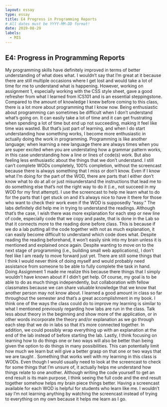 ```yaml
---
layout: essay
type: essay
title: E4 Progress in Programming Reports
# All dates must be YYYY-MM-DD format!
date: 2019-08-29
labels:
  - MIS
---
```


## E4: Progress in Programming Reports


My programming skills have definitely improved in terms of better understanding of what does what. I wouldn’t say that I’m great at it because there are still multiple occasions where I get lost and  would take a lot of time for me to understand what is happening. However, working on assignment 1, especially working with the CSS style sheet, gave a good refresher from what I learned from ICS101 and is an essential steppingstone. Compared to the amount of knowledge I knew before coming to this class, there is a lot more about programming that I know now.
Being enthusiastic about programming can sometimes be difficult when I don’t understand what’s going on. It can easily take a lot of time and it can get frustrating when spending a lot of time but end up not succeeding, making it feel like time was wasted. But that’s just part of learning, and when I do start understanding how something works, I become more enthusiastic in actually doing the work in programming. Programming is like another language; when learning a new language there are always times when you are super excited when you are understating how a grammar pattern works, in this case understanding how a line or lines of code(s) work. But also feeling less enthusiastic about the things that we don’t understand.
I still can’t complete WODs completely, 100% completion, without the screencast because there is always something that I miss or don’t know. Even if I know what I’m doing for the part of the WOD, there are parts that I either don’t know what to do at all or just misunderstand the instructions that lead me to do something else that’s not the right way to do it (i.e., not succeed in my WOD for my first attempt). I use the screencast to help me learn what to do for the parts that I get stuck on and it’s always nice to have it there for those who want to check their work even if the WOD is supposedly “easy.”
The labs definitely did help me in trying to understand the readings. Although that’s the case, I wish there was more explanation for each step or new line of code, especially code that we copy and paste, that is done in the Lab so that it connects more to the reading done before class. This is because if we do a lab putting all the code together with not as much explanation, it can easily become difficult to understand which code does what. Despite reading the reading beforehand, it won’t easily sink into my brain unless it is mentioned and explained once again.
Despite wanting to move on to the next stage of programming (i.e., building small web applications), I don’t feel like I am ready to move forward just yet. There are still some things that I think I would never think of doing myself and would probably need assistance from someone to be able to fully complete the task in hand. Doing Assignment 1 made me realize this because there things that I simply wouldn’t have known about if I didn’t get help. Of course, my goal is to be able to do as much things independently, but collaboration with fellow classmates because we can share valuable knowledge that we know that another person may not know about.
I learned a good amount in class so far throughout the semester and that’s a great accomplishment in my book. I think one of the ways the class could do to improve my learning is similar to what I mentioned previously regarding how labs are run in the class. Talk less about theory in the beginning and show more of the application, or in other words incorporate the theory and/or explanation as we go through each step that we do in labs so that it’s more connected together. In addition, we could possibly wrap everything up with an explanation at the end of the lab instead of before starting the lab. Lastly, I think focusing on learning how to do things one or two ways will also be better than being given the option to do things in many possibilities. This can potentially limit how much we learn but will give a better grasp on that one or two ways that we are taught .
Something that works well with my learning in this class is WODs. Even though I would usually need to look at the screencast to check for some things that I’m unsure of, it actually helps me understand how things relate to one another. Although writing the code yourself to get an end result is its main purpose, I think seeing the full code and the end result together somehow helps my brain piece things better. Having a screencast available for each WOD is helpful for students who learn like me. I wouldn’t say I’m not learning anything by watching the screencast instead of trying to everything on my own because it helps me learn as I go.
